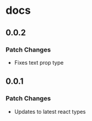 # docs

## 0.0.2

### Patch Changes

- Fixes text prop type

## 0.0.1

### Patch Changes

- Updates to latest react types
